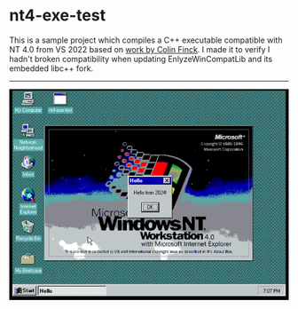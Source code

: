 # nt4-exe-test

This is a sample project which compiles a C++ executable compatible with NT 4.0 from VS 2022 based on [work by Colin Finck](https://building.enlyze.com/posts/targeting-25-years-of-windows-with-visual-studio-2019/). I made it to verify I hadn't broken compatibility when updating EnlyzeWinCompatLib and its embedded libc++ fork.

---

![It works!](nt4-exe-test.png)
